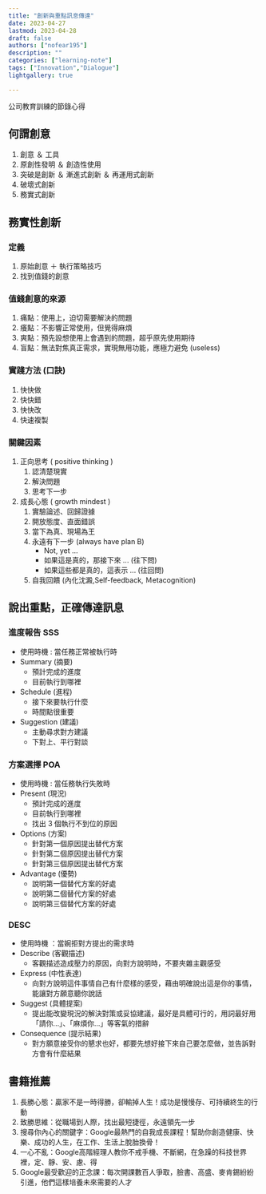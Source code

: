 ```yaml
---
title: "創新與重點訊息傳達"
date: 2023-04-27
lastmod: 2023-04-28
draft: false
authors: ["nofear195"]
description: ""
categories: ["learning-note"]
tags: ["Innovation","Dialogue"]
lightgallery: true

---
```


公司教育訓練的節錄心得
<!--more-->

## 何謂創意

1. 創意 ＆ 工具
2. 原創性發明 ＆ 創造性使用
3. 突破是創新 ＆ 漸進式創新 ＆ 再運用式創新
4. 破壞式創新
5. 務實式創新

## 務實性創新

### 定義

1. 原始創意 ＋ 執行策略技巧
2. 找到值錢的創意

### 值錢創意的來源

1. 痛點：使用上，迫切需要解決的問題
2. 癢點：不影響正常使用，但覺得麻煩
3. 爽點：預先設想使用上會遇到的問題，超乎原先使用期待
4. 盲點：無法對焦真正需求，實現無用功能，應極力避免 (useless)

### 實踐方法 (口訣)

1. 快快做
2. 快快錯
3. 快快改
4. 快速複製

### 關鍵因素

1. 正向思考 ( positive thinking )
    1. 認清楚現實
    2. 解決問題
    3. 思考下一步
2. 成長心態 ( growth mindest )
    1. 實驗論述、回歸證據
    2. 開放態度、直面錯誤
    3. 當下為真、現場為王
    4. 永遠有下一步 (always have plan B)
        - Not, yet ...
        - 如果這是真的，那接下來 ... (往下問)
        - 如果這些都是真的，這表示 ... (往回問)
    5. 自我回饋 (內化沈澱,Self-feedback, Ｍetacognition)

## 說出重點，正確傳達訊息

### 進度報告 SSS

- 使用時機 : 當任務正常被執行時
- Summary (摘要)
  - 預計完成的進度
  - 目前執行到哪裡
- Schedule (進程)
  - 接下來要執行什麼
  - 時間點很重要
- Suggestion (建議)
  - 主動尋求對方建議
  - 下對上、平行對談

### 方案選擇 POA

- 使用時機 : 當任務執行失敗時
- Present (現況)
  - 預計完成的進度
  - 目前執行到哪裡
  - 找出 3 個執行不到位的原因
- Options (方案)
  - 針對第一個原因提出替代方案
  - 針對第二個原因提出替代方案
  - 針對第三個原因提出替代方案
- Advantage (優勢)
  - 說明第一個替代方案的好處
  - 說明第二個替代方案的好處
  - 說明第三個替代方案的好處

### DESC

- 使用時機 ：當婉拒對方提出的需求時
- Describe (客觀描述)
  - 客觀描述造成壓力的原因，向對方說明時，不要夾雜主觀感受
- Express (中性表達)
  - 向對方說明這件事情自己有什麼樣的感受，藉由明確說出這是你的事情，能讓對方願意聽你說話
- Suggest (具體提案)
  - 提出能改變現況的解決對策或妥協建議，最好是具體可行的，用詞最好用「請你...」、「麻煩你...」等客氣的措辭
- Consequence (提示結果)
  - 對方願意接受你的懇求也好，都要先想好接下來自己要怎麼做，並告訴對方會有什麼結果

## 書籍推薦

1. 長勝心態：贏家不是一時得勝，卻輸掉人生！成功是慢慢存、可持續終生的行動
2. 致勝思維：從職場到人際，找出最短捷徑，永遠領先一步
3. 搜尋你內心的關鍵字：Google最熱門的自我成長課程！幫助你創造健康、快樂、成功的人生，在工作、生活上脫胎換骨！
4. 一心不亂：Google高階經理人教你不戒手機、不斷網，在急躁的科技世界裡，定、靜、安、慮、得
5. Google最受歡迎的正念課：每次開課數百人爭取，臉書、高盛、麥肯錫紛紛引進，他們這樣培養未來需要的人才
